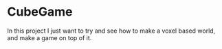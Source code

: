 # CubeGame

In this project I just want to try and see how to make a voxel based world, and make a game on top of it.

